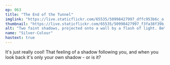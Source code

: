 ```yaml
---
ep: 063
title: "The End of the Tunnel"
imglink: "https://live.staticflickr.com/65535/50998427997_dffc953b6c_o.jpg"
thumbnail: "https://live.staticflickr.com/65535/50998427997_f3fa38f39b_q.jpg"
alt: "Two faint shadows, projected onto a wall by a flash of light. Between them is a darker shadow. The leftmost shadow holds the shoulders of the dark shadow, while the rightmost shadow holds the dark shadow's head - which is no longer attached to its body."
name: "Silver-Colour"
hastext: true
---
```

It's just really cool! That feeling of a shadow following you, and when you look back it's only your own shadow - or is it?
